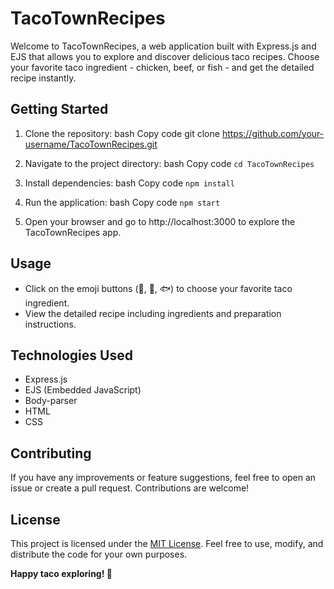 # TacoTownRecipes
Welcome to TacoTownRecipes, a web application built with Express.js and EJS that allows you to explore and discover delicious taco recipes. Choose your favorite taco ingredient - chicken, beef, or fish - and get the detailed recipe instantly.

## Getting Started
1. Clone the repository:
bash
Copy code
git clone https://github.com/your-username/TacoTownRecipes.git

2. Navigate to the project directory:
bash
Copy code
`cd TacoTownRecipes`

3. Install dependencies:
bash
Copy code
`npm install`

4. Run the application:
bash
Copy code
`npm start`

5. Open your browser and go to http://localhost:3000 to explore the TacoTownRecipes app.

## Usage
* Click on the emoji buttons (🍗, 🥩, 🐟) to choose your favorite taco ingredient.
* View the detailed recipe including ingredients and preparation instructions.
## Technologies Used
* Express.js
* EJS (Embedded JavaScript)
* Body-parser
* HTML
* CSS
## Contributing
If you have any improvements or feature suggestions, feel free to open an issue or create a pull request. Contributions are welcome!

## License
This project is licensed under the [MIT License](LICENSE). Feel free to use, modify, and distribute the code for your own purposes.

**Happy taco exploring! 🌮**
